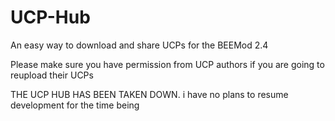 # UCP-Hub
An easy way to download and share UCPs for the BEEMod 2.4

Please make sure you have permission from UCP authors if you are going to reupload their UCPs

THE UCP HUB HAS BEEN TAKEN DOWN.
i have no plans to resume development for the time being